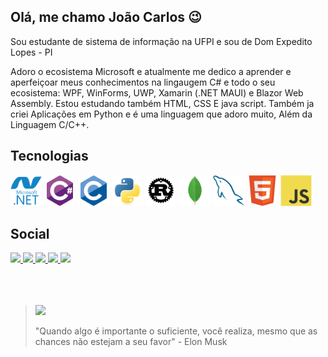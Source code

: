 <h2> Olá, me chamo João Carlos 😉</h2>
<p>Sou estudante de sistema de informação na UFPI e sou de Dom Expedito Lopes - PI  </p>
<p>Adoro o ecosistema Microsoft e atualmente me dedico a aprender e aperfeiçoar meus conhecimentos na lingaugem C# e todo o seu ecosistema: WPF, WinForms, UWP, Xamarin (.NET MAUI) e Blazor Web Assembly. Estou estudando também HTML, CSS E java script. Também ja criei Aplicações em Python e é uma linguagem que adoro muito, Além da Linguagem C/C++.</p>

<h2>Tecnologias</h2>
<div style="display: inline-block">
<img src="https://raw.githubusercontent.com/devicons/devicon/9f4f5cdb393299a81125eb5127929ea7bfe42889/icons/dot-net/dot-net-plain-wordmark.svg" width="50" height="50">  
<img src="https://raw.githubusercontent.com/devicons/devicon/9f4f5cdb393299a81125eb5127929ea7bfe42889/icons/csharp/csharp-original.svg" width="50" height="50">  
<img src="https://raw.githubusercontent.com/devicons/devicon/9f4f5cdb393299a81125eb5127929ea7bfe42889/icons/c/c-original.svg" width="50" height="50">
<img src="https://raw.githubusercontent.com/devicons/devicon/9f4f5cdb393299a81125eb5127929ea7bfe42889/icons/python/python-original.svg" width="50" height="50">
<img src="https://raw.githubusercontent.com/devicons/devicon/9f4f5cdb393299a81125eb5127929ea7bfe42889/icons/rust/rust-plain.svg" width="50" height="50">
<img src="https://raw.githubusercontent.com/devicons/devicon/9f4f5cdb393299a81125eb5127929ea7bfe42889/icons/mongodb/mongodb-original.svg" width="50" height="50">
<img src="https://raw.githubusercontent.com/devicons/devicon/9f4f5cdb393299a81125eb5127929ea7bfe42889/icons/mysql/mysql-original.svg" width="50" height="50">
<img src="https://raw.githubusercontent.com/devicons/devicon/9f4f5cdb393299a81125eb5127929ea7bfe42889/icons/html5/html5-original.svg" width="50" height="50">
<img src="https://raw.githubusercontent.com/devicons/devicon/9f4f5cdb393299a81125eb5127929ea7bfe42889/icons/javascript/javascript-original.svg" width="50" height="50">
</div>

<h2>Social</h2>
<div>
  <a href="mailto:joaocarlos.losfe@gmail.com" target="_blank">
    <img src="https://img.shields.io/badge/Gmail-D14836?style=for-the-badge&logo=gmail&logoColor=white"> 
  </a>
  
  <a href="https://www.youtube.com/channel/UCYy1xlN87Nu6RWIL8capvvQ/featured" target="_blank">
    <img src="https://img.shields.io/badge/YouTube-FF0000?style=for-the-badge&logo=youtube&logoColor=white"> 
  </a>
  
  <a href="https://linkedin.com/in/joão-carlos-de-sousa-fé-22416a19b" target="_blank">
    <img src="https://img.shields.io/badge/LinkedIn-0077B5?style=for-the-badge&logo=linkedin&logoColor=white"> 
  </a>
  
  <a href="https://twitter.com/JooLosfe" target="_blank">
    <img src="https://img.shields.io/badge/Twitter-1DA1F2?style=for-the-badge&logo=twitter&logoColor=white"> 
  </a>
  
  <a href="https://www.instagram.com/joaocarlos.s.f/" target="_blank">
    <img src="https://img.shields.io/badge/Instagram-E4405F?style=for-the-badge&logo=instagram&logoColor=white"> 
  </a>
 
</div>
<br>
<br>
<br>

<div style="display: inline-block">
  <blockquote>
      <img src = "https://thumbs.gfycat.com/GlossyFriendlyFantail-size_restricted.gif">
      <br>
      <p>"Quando algo é importante o suficiente, você realiza, mesmo que as chances não estejam a seu favor" - Elon Musk</p>
   </blockquote
</div>

<br>
<br>



